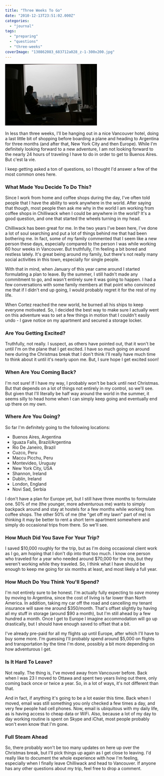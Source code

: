 ```yaml
---
title: "Three Weeks To Go"
date: "2010-12-13T23:51:02.000Z"
categories: 
  - "journal"
tags: 
  - "preparing"
  - "questions"
  - "three-weeks"
coverImage: "130862083_683712a028_z-1-300x200.jpg"
---
```


[![](images/130862083_683712a028_z-1-300x200.jpg "Me In Tokyo")](http://www.migratorynerd.com/wordpress/wp-content/uploads/2010/12/130862083_683712a028_z-1.jpg)

In less than three weeks, I'll be hanging out in a nice Vancouver hotel, doing a last little bit of shopping before boarding a plane and heading to Argentina for three months (and after that, New York City and then Europe). While I'm definitely looking forward to a new adventure, I am not looking forward to the nearly 24 hours of traveling I have to do in order to get to Buenos Aires. But c'est la vie.

I keep getting asked a ton of questions, so I thought I'd answer a few of the most common ones here.

### What Made You Decide To Do This?

Since I work from home and coffee shops during the day, I've often told people that I have the ability to work anywhere in the world. After saying that though, most people then ask me why in the world I am working from coffee shops in Chilliwack when I could be anywhere in the world? It's a good question, and one that started the wheels turning in my head.

Chilliwack has been great for me. In the two years I've been here, I've done a lot of soul searching and put a lot of things behind me that had been bothering me. In fact, some of my family commented that I seem like a new person these days, especially compared to the person I was while working 60 hour weeks in Vancouver. But truthfully, I'm feeling a bit bored and restless lately. It's great being around my family, but there's not really many social activities in this town, especially for single people.

With that in mind, when January of this year came around I started formulating a plan to leave. By the summer, I still hadn't made any commitment to go, and wasn't entirely sure it was going to happen. I had a few conversations with some family members at that point who convinced me that if I didn't end up going, I would probably regret it for the rest of my life.

When Cortez reached the new world, he burned all his ships to keep everyone motivated. So, I decided the best way to make sure I actually went on this adventure was to set a few things in motion that I couldn't easily undo - I gave notice on my apartment and secured a storage locker.

### Are You Getting Excited?

Truthfully, not really. I suspect, as others have pointed out, that it won't be until I'm on the plane that I get excited. I have so much going on around here during the Christmas break that I don't think I'll really have much time to think about it until it's nearly upon me. But, I sure hope I get excited soon!

### When Are You Coming Back?

I'm not sure! If I have my way, I probably won't be back until next Christmas. But that depends on a lot of things not entirely in my control, so we'll see. But given that I'll literally be half way around the world in the summer, it seems silly to head home when I can simply keep going and eventually end up there on my own.

### Where Are You Going?

So far I'm definitely going to the following locations:

- Buenos Aires, Argentina
- Iguaza Falls, Brazil/Argentina
- Rio De Janeiro, Brazil
- Cuzco, Peru
- Maccu Picchu, Peru
- Montevideo, Uruguay
- New York City, USA
- Shannon, Ireland
- Dublin, Ireland
- London, England
- Novi Sad, Serbia

I don't have a plan for Europe yet, but I still have three months to formulate one. 50% of me (the younger, more adventurous me) wants to simply backpack around and stay at hostels for a few months while working from coffee shops. The other 50% of me (the "get off my lawn" part of me) is thinking it may be better to rent a short term apartment somewhere and simply do occasional trips from there. So we'll see.

### How Much Did You Save For Your Trip?

I saved $10,000 roughly for the trip, but as I'm doing occasional client work as I go, am hoping that I don't dip into that too much. I know one person who traveled for a year who needed around $70,000 for the trip, but they weren't working while they traveled. So, I think what I have should be enough to keep me going for six months at least, and most likely a full year.

### How Much Do You Think You'll Spend?

I'm not entirely sure to be honest. I'm actually fully expecting to _save_ money by moving to Argentina, since the cost of living is far lower than North America. In addition, taking my car off the road and cancelling my tenant insurance will save me around $350/month. That's offset slightly by having all my stuff in storage (around $90 a month), but I'm still ahead by a few hundred a month. Once I get to Europe I imagine accommodation will go up drastically, but I should have enough saved to offset that a bit.

I've already pre-paid for all my flights up until Europe, after which I'll have to buy some more. I'm guessing I'll probably spend around $5,000 on flights and transportation by the time I'm done, possibly a bit more depending on how adventurous I get.

### Is It Hard To Leave?

Not really. The thing is, I've moved away from Vancouver before. Back when I was 23 I moved to Ottawa and spent two years living out there, only coming back once or twice a year. So, in a lot of ways, it's not different than that.

And in fact, if anything it's going to be a lot easier this time. Back when I moved, email was still something you only checked a few times a day, and very few people had cell phones. Now, email is ubiquitous with my daily life, as is having access to cheap data or WiFi. Also, because a lot of my day to day working routine is spent on Skype and iChat, most people probably won't even know that I'm gone.

### Full Steam Ahead

So, there probably won't be too many updates on here up over the Christmas break, but I'll pick things up again as I get close to leaving. I'd really like to document the whole experience with how I'm feeling, especially when I finally leave Chilliwack and head to Vancouver. If anyone has any other questions about my trip, feel free to drop a comment.
